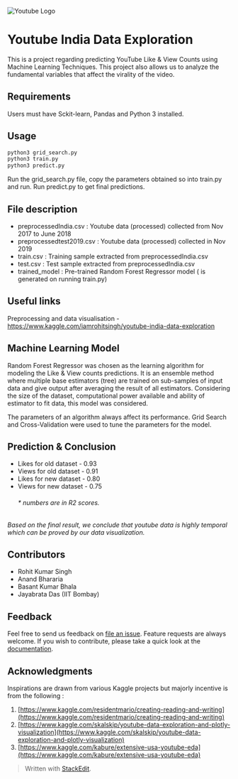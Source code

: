 
![Youtube Logo](https://1000logos.net/wp-content/uploads/2017/05/YouTube-logo-500x277.png)

# Youtube India Data Exploration

This is a project regarding predicting YouTube Like & View Counts using Machine Learning Techniques. This project also allows us to analyze the fundamental variables that affect the virality of the video.

## Requirements

Users must have Sckit-learn, Pandas and Python 3 installed.

## Usage

```bash 
python3 grid_search.py
python3 train.py
python3 predict.py
```

Run the grid_search.py file, copy the parameters obtained so into train.py and run. Run predict.py to get final predictions.

## File description

* preprocessedIndia.csv : Youtube data (processed) collected from Nov 2017 to June 2018 
* preprocessedtest2019.csv : Youtube data (processed) collected in Nov 2019
* train.csv : Training sample extracted from preprocessedIndia.csv
* test.csv : Test sample extracted from preprocessedIndia.csv
* trained_model : Pre-trained Random Forest Regressor model ( is generated on running train.py)

## Useful links

Preprocessing and data visualisation - <https://www.kaggle.com/iamrohitsingh/youtube-india-data-exploration>

## Machine Learning Model
Random Forest Regressor was chosen as the learning algorithm for modeling the Like & View counts predictions. It is an ensemble method where multiple base estimators (tree) are trained on sub-samples of input data and give output after averaging the result of all estimators. Considering the size of the dataset, computational power available and ability of estimator to fit data, this model was considered.

The parameters of an algorithm always affect its performance. Grid Search and Cross-Validation were used to tune the parameters for the model.

## Prediction & Conclusion
- Likes for old dataset		- 0.93
- Views for old dataset		- 0.91
- Likes for new dataset		- 0.80
- Views for new dataset		- 0.75
	 ###### * numbers are in R2 scores.
	 
*Based on the final result, we conclude that youtube data is highly temporal which can be proved by our data visualization.*

## Contributors

- Rohit Kumar Singh
- Anand Bhararia
- Basant Kumar Bhala 
- Jayabrata Das 
	(IIT Bombay)

## Feedback
Feel free to send us feedback on [file an issue](https://github.com/RohitLearner/Youtube_India_Data_Exploration/issues). Feature requests are always welcome. If you wish to contribute, please take a quick look at the [documentation](https://github.com/RohitLearner/Youtube_India_Data_Exploration/tree/master/documentation).

## Acknowledgments
Inspirations are drawn from various Kaggle projects but majorly incentive is from the following :
1.  [https://www.kaggle.com/residentmario/creating-reading-and-writing](https://www.kaggle.com/residentmario/creating-reading-and-writing)
2.  [https://www.kaggle.com/skalskip/youtube-data-exploration-and-plotly-visualization](https://www.kaggle.com/skalskip/youtube-data-exploration-and-plotly-visualization)
3.  [https://www.kaggle.com/kabure/extensive-usa-youtube-eda](https://www.kaggle.com/kabure/extensive-usa-youtube-eda)

> Written with [StackEdit](https://stackedit.io/).
